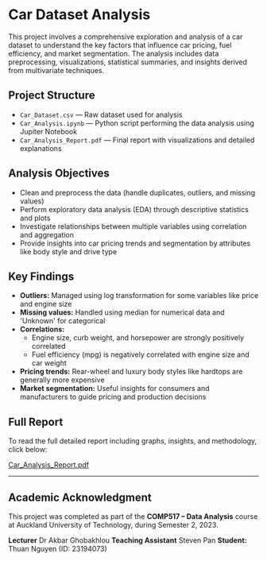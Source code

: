 # Car Dataset Analysis

This project involves a comprehensive exploration and analysis of a car dataset to understand the key factors that influence car pricing, fuel efficiency, and market segmentation.
The analysis includes data preprocessing, visualizations, statistical summaries, and insights derived from multivariate techniques.

## Project Structure

- `Car_Dataset.csv` — Raw dataset used for analysis
- `Car_Analysis.ipynb` — Python script performing the data analysis using Jupiter Notebook
- `Car_Analysis_Report.pdf` — Final report with visualizations and detailed explanations

## Analysis Objectives

- Clean and preprocess the data (handle duplicates, outliers, and missing values)
- Perform exploratory data analysis (EDA) through descriptive statistics and plots
- Investigate relationships between multiple variables using correlation and aggregation
- Provide insights into car pricing trends and segmentation by attributes like body style and drive type

## Key Findings

- **Outliers:** Managed using log transformation for some variables like price and engine size
- **Missing values:** Handled using median for numerical data and 'Unknown' for categorical
- **Correlations:**
  - Engine size, curb weight, and horsepower are strongly positively correlated
  - Fuel efficiency (mpg) is negatively correlated with engine size and car weight
- **Pricing trends:** Rear-wheel and luxury body styles like hardtops are generally more expensive
- **Market segmentation:** Useful insights for consumers and manufacturers to guide pricing and production decisions

## Full Report

To read the full detailed report including graphs, insights, and methodology, click below:

 [Car_Analysis_Report.pdf](./Car_Analysis_Report.pdf)

---

##  Academic Acknowledgment

This project was completed as part of the **COMP517 – Data Analysis** course at Auckland University of Technology, during Semester 2, 2023.

**Lecturer** Dr Akbar Ghobakhlou
**Teaching Assistant** Steven Pan
**Student:** Thuan Nguyen (ID: 23194073)



